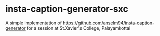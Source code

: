 # insta-caption-generator-sxc
A simple implementation of https://github.com/anselm94/insta-caption-generator for a session at St.Xavier's College, Palayamkottai
